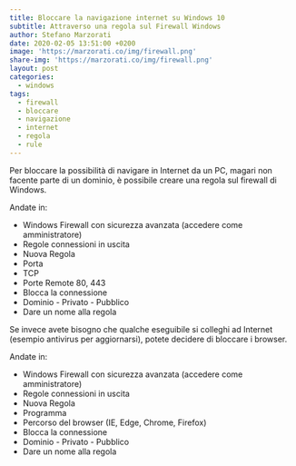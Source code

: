 ```yaml
---
title: Bloccare la navigazione internet su Windows 10
subtitle: Attraverso una regola sul Firewall Windows
author: Stefano Marzorati
date: 2020-02-05 13:51:00 +0200
image: 'https://marzorati.co/img/firewall.png'
share-img: 'https://marzorati.co/img/firewall.png'
layout: post
categories:
  - windows
tags:
  - firewall
  - bloccare
  - navigazione
  - internet
  - regola
  - rule
---
```

Per bloccare la possibilità di navigare in Internet da un PC, magari non facente parte di un dominio, è possibile creare una regola sul firewall di Windows.   

Andate in:   
* Windows Firewall con sicurezza avanzata (accedere come amministratore)
* Regole connessioni in uscita
* Nuova Regola
* Porta
* TCP
* Porte Remote 80, 443
* Blocca la connessione
* Dominio - Privato - Pubblico
* Dare un nome alla regola

Se invece avete bisogno che qualche eseguibile si colleghi ad Internet (esempio antivirus per aggiornarsi), potete decidere di bloccare i browser.

Andate in:   
* Windows Firewall con sicurezza avanzata (accedere come amministratore)
* Regole connessioni in uscita
* Nuova Regola
* Programma
* Percorso del browser (IE, Edge, Chrome, Firefox)
* Blocca la connessione
* Dominio - Privato - Pubblico
* Dare un nome alla regola